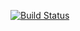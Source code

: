 [![Build Status](https://app.travis-ci.com/TeodoraMaruna/ISA-projekat.svg?branch=deployment)](https://app.travis-ci.com/TeodoraMaruna/ISA-projekat)
